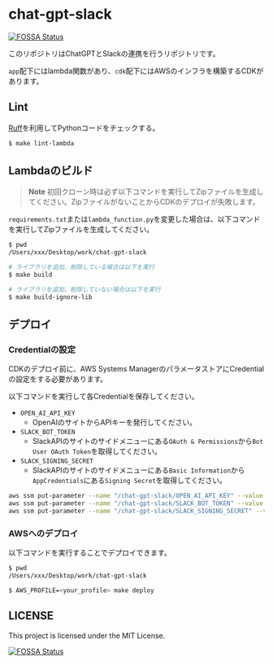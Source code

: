# chat-gpt-slack

[![FOSSA Status](https://app.fossa.com/api/projects/custom%2B37611%2Fchat-gpt-slack.svg?type=small)](https://app.fossa.com/projects/custom%2B37611%2Fchat-gpt-slack?ref=badge_small)

このリポジトリはChatGPTとSlackの連携を行うリポジトリです。

`app`配下にはlambda関数があり、`cdk`配下にはAWSのインフラを構築するCDKがあります。

## Lint

[Ruff](https://github.com/charliermarsh/ruff)を利用してPythonコードをチェックする。

```sh
$ make lint-lambda
```

## Lambdaのビルド

> **Note**
> 初回クローン時は必ず以下コマンドを実行してZipファイルを生成してください。ZipファイルがないことからCDKのデプロイが失敗します。

`requirements.txt`または`lambda_function.py`を変更した場合は、以下コマンドを実行してZipファイルを生成してください。

```sh
$ pwd
/Users/xxx/Desktop/work/chat-gpt-slack

# ライブラリを追加、削除している場合は以下を実行
$ make build

# ライブラリを追加、削除していない場合は以下を実行
$ make build-ignore-lib
```

## デプロイ

### Credentialの設定

CDKのデプロイ前に、AWS Systems ManagerのパラメータストアにCredentialの設定をする必要があります。

以下コマンドを実行して各Credentialを保存してください。

- `OPEN_AI_API_KEY`
  - OpenAIのサイトからAPIキーを発行してください。
- `SLACK_BOT_TOKEN`
  - SlackAPIのサイトのサイドメニューにある`OAuth & Permissions`から`Bot User OAuth Token`を取得してください。
- `SLACK_SIGNING_SECRET`
  - SlackAPIのサイトのサイドメニューにある`Basic Information`から`AppCredentials`にある`Signing Secret`を取得してください。

```sh
aws ssm put-parameter --name "/chat-gpt-slack/OPEN_AI_API_KEY" --value <OPEN_AI_API_KEY> --type "String"
aws ssm put-parameter --name "/chat-gpt-slack/SLACK_BOT_TOKEN" --value <SLACK_BOT_TOKEN> --type "String"
aws ssm put-parameter --name "/chat-gpt-slack/SLACK_SIGNING_SECRET" --value <SLACK_SIGNING_SECRET> --type "String"
```

### AWSへのデプロイ

以下コマンドを実行することでデプロイできます。

```sh
$ pwd
/Users/xxx/Desktop/work/chat-gpt-slack

$ AWS_PROFILE=<your_profile> make deploy
```

## LICENSE

This project is licensed under the MIT License.

[![FOSSA Status](https://app.fossa.com/api/projects/custom%2B37611%2Fchat-gpt-slack.svg?type=large)](https://app.fossa.com/projects/custom%2B37611%2Fchat-gpt-slack?ref=badge_large)
